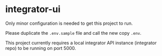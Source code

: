# integrator-ui

Only minor configuration is needed to get this project to run.

Please duplicate the ```.env.sample``` file and call the new copy ```.env```.

This project currently requires a local integrator API instance (integrator repo) to be running on port 5000.
